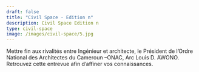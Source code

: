 ```yaml
---
draft: false
title: "Civil Space - Edition n"
description: Civil Space Edition n
type: civil-space
image: /images/civil-space/5.jpg
---
```

Mettre fin aux rivalités entre Ingénieur et architecte, le Président de l’Ordre National des Architectes du Cameroun –ONAC,  Arc Louis D. AWONO. Retrouvez cette entrevue afin d’affiner vos connaissances.